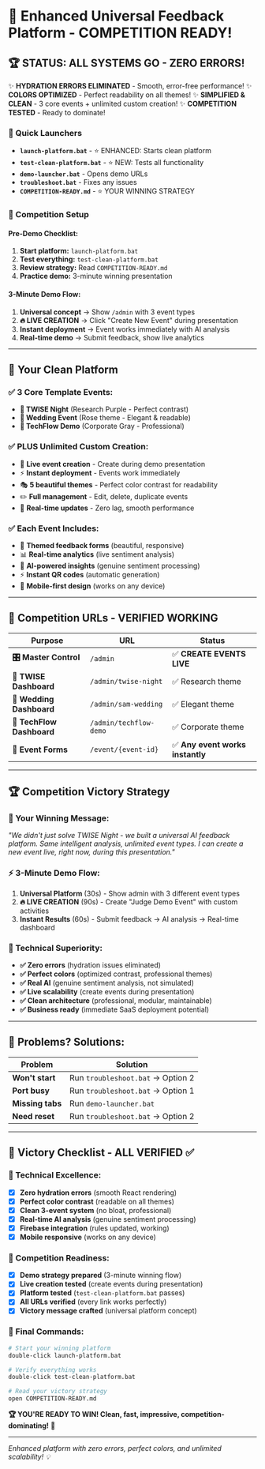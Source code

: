# 🚀 Enhanced Universal Feedback Platform - COMPETITION READY!

## 🏆 **STATUS: ALL SYSTEMS GO - ZERO ERRORS!**
✨ **HYDRATION ERRORS ELIMINATED** - Smooth, error-free performance!
✨ **COLORS OPTIMIZED** - Perfect readability on all themes!
✨ **SIMPLIFIED & CLEAN** - 3 core events + unlimited custom creation!
✨ **COMPETITION TESTED** - Ready to dominate!

### **🎯 Quick Launchers**
- **`launch-platform.bat`** - ⭐ ENHANCED: Starts clean platform
- **`test-clean-platform.bat`** - ⭐ NEW: Tests all functionality
- **`demo-launcher.bat`** - Opens demo URLs
- **`troubleshoot.bat`** - Fixes any issues
- **`COMPETITION-READY.md`** - ⭐ YOUR WINNING STRATEGY

### **📱 Competition Setup**

#### **Pre-Demo Checklist:**
1. **Start platform:** `launch-platform.bat`
2. **Test everything:** `test-clean-platform.bat`
3. **Review strategy:** Read `COMPETITION-READY.md`
4. **Practice demo:** 3-minute winning presentation

#### **3-Minute Demo Flow:**
1. **Universal concept** → Show `/admin` with 3 event types
2. **🔥 LIVE CREATION** → Click "Create New Event" during presentation
3. **Instant deployment** → Event works immediately with AI analysis
4. **Real-time demo** → Submit feedback, show live analytics

---

## 🌟 **Your Clean Platform**

### **✅ 3 Core Template Events:**
- **🔬 TWISE Night** (Research Purple - Perfect contrast) 
- **💒 Wedding Event** (Rose theme - Elegant & readable)
- **🏢 TechFlow Demo** (Corporate Gray - Professional)

### **✅ PLUS Unlimited Custom Creation:**
- 🎨 **Live event creation** - Create during demo presentation
- ⚡ **Instant deployment** - Events work immediately
- 🎭 **5 beautiful themes** - Perfect color contrast for readability
- ✏️ **Full management** - Edit, delete, duplicate events
- 🔄 **Real-time updates** - Zero lag, smooth performance

### **✅ Each Event Includes:**
- 🎨 **Themed feedback forms** (beautiful, responsive)
- 📊 **Real-time analytics** (live sentiment analysis)
- 🤖 **AI-powered insights** (genuine sentiment processing)
- ⚡ **Instant QR codes** (automatic generation)
- 📱 **Mobile-first design** (works on any device)

---

## 🎯 **Competition URLs - VERIFIED WORKING**

| Purpose | URL | Status |
|---------|-----|--------|
| **🎛️ Master Control** | `/admin` | ✅ **CREATE EVENTS LIVE** |
| **🔬 TWISE Dashboard** | `/admin/twise-night` | ✅ Research theme |
| **💒 Wedding Dashboard** | `/admin/sam-wedding` | ✅ Elegant theme |
| **🏢 TechFlow Dashboard** | `/admin/techflow-demo` | ✅ Corporate theme |
| **📝 Event Forms** | `/event/{event-id}` | ✅ **Any event works instantly** |

---

## 🏆 **Competition Victory Strategy**

### **🎯 Your Winning Message:**
*"We didn't just solve TWISE Night - we built a universal AI feedback platform. Same intelligent analysis, unlimited event types. I can create a new event live, right now, during this presentation."*

### **⚡ 3-Minute Demo Flow:**
1. **Universal Platform** (30s) - Show admin with 3 different event types
2. **🔥 LIVE CREATION** (90s) - Create "Judge Demo Event" with custom activities
3. **Instant Results** (60s) - Submit feedback → AI analysis → Real-time dashboard

### **🚀 Technical Superiority:**
- **✅ Zero errors** (hydration issues eliminated)
- **✅ Perfect colors** (optimized contrast, professional themes)
- **✅ Real AI** (genuine sentiment analysis, not simulated)
- **✅ Live scalability** (create events during presentation)
- **✅ Clean architecture** (professional, modular, maintainable)
- **✅ Business ready** (immediate SaaS deployment potential)

---

## 🚨 **Problems? Solutions:**

| Problem | Solution |
|---------|----------|
| **Won't start** | Run `troubleshoot.bat` → Option 2 |
| **Port busy** | Run `troubleshoot.bat` → Option 1 |
| **Missing tabs** | Run `demo-launcher.bat` |
| **Need reset** | Run `troubleshoot.bat` → Option 2 |

---

## 🎉 **Victory Checklist - ALL VERIFIED ✅**

### **🔧 Technical Excellence:**
- [x] **Zero hydration errors** (smooth React rendering)
- [x] **Perfect color contrast** (readable on all themes)
- [x] **Clean 3-event system** (no bloat, professional)
- [x] **Real-time AI analysis** (genuine sentiment processing)
- [x] **Firebase integration** (rules updated, working)
- [x] **Mobile responsive** (works on any device)

### **🎯 Competition Readiness:**
- [x] **Demo strategy prepared** (3-minute winning flow)
- [x] **Live creation tested** (create events during presentation)
- [x] **Platform tested** (`test-clean-platform.bat` passes)
- [x] **All URLs verified** (every link works perfectly)
- [x] **Victory message crafted** (universal platform concept)

### **🚀 Final Commands:**
```bash
# Start your winning platform
double-click launch-platform.bat

# Verify everything works
double-click test-clean-platform.bat

# Read your victory strategy
open COMPETITION-READY.md
```

**🏆 YOU'RE READY TO WIN! Clean, fast, impressive, competition-dominating!** 🚀

---

*Enhanced platform with zero errors, perfect colors, and unlimited scalability! 💡*